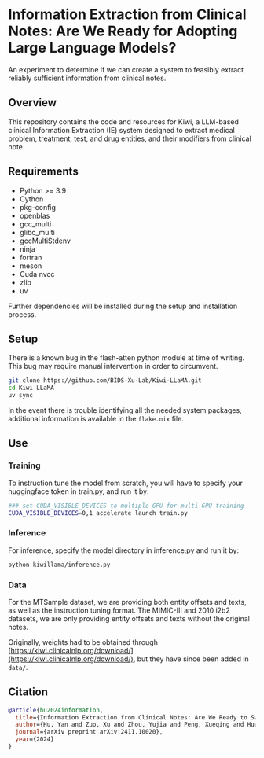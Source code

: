 # Information Extraction from Clinical Notes: Are We Ready for Adopting Large Language Models?

An experiment to determine if we can create a system to feasibly extract reliably sufficient information from clinical notes.

## Overview

This repository contains the code and resources for Kiwi, a LLM-based clinical Information Extraction (IE) system designed to extract medical problem, treatment, test, and drug entities, and their modifiers from clinical note.

## Requirements 

- Python >= 3.9
- Cython
- pkg-config
- openblas 
- gcc_multi 
- glibc_multi 
- gccMultiStdenv
- ninja
- fortran
- meson
- Cuda nvcc
- zlib
- uv

Further dependencies will be installed during the setup and installation process.

## Setup 

There is a known bug in the flash-atten python module at time of writing.  This bug may require manual intervention in order to circumvent.

```bash 
git clone https://github.com/BIDS-Xu-Lab/Kiwi-LLaMA.git
cd Kiwi-LLaMA
uv sync
```

In the event there is trouble identifying all the needed system packages, additional information is available in the `flake.nix` file.

## Use

### Training 

To instruction tune the model from scratch, you will have to specify your huggingface token in train.py, and run it by:
```bash
### set CUDA_VISIBLE_DEVICES to multiple GPU for multi-GPU training
CUDA_VISIBLE_DEVICES=0,1 accelerate launch train.py
```

### Inference 

For inference, specify the model directory in inference.py and run it by:
```bash
python kiwillama/inference.py
```

### Data

For the MTSample dataset, we are providing both entity offsets and texts, as well as the instruction tuning format. The MIMIC-III and 2010 i2b2 datasets, we are only providing entity offsets and texts without the original notes.

Originally, weights had to be obtained through [https://kiwi.clinicalnlp.org/download/](https://kiwi.clinicalnlp.org/download/), but they have since been added in `data/`. 


## Citation

```bibtex
@article{hu2024information,
  title={Information Extraction from Clinical Notes: Are We Ready to Switch to Large Language Models?},
  author={Hu, Yan and Zuo, Xu and Zhou, Yujia and Peng, Xueqing and Huang, Jimin and Keloth, Vipina K and Zhang, Vincent J and Weng, Ruey-Ling and Chen, Qingyu and Jiang, Xiaoqian and others},
  journal={arXiv preprint arXiv:2411.10020},
  year={2024}
}
```
